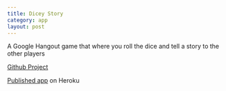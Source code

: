 ```yaml
---
title: Dicey Story
category: app
layout: post
---
```


A Google Hangout game that where you roll the dice and tell a story to the other players

[Github Project](https://github.com/alexjpaz/dicey-story)

[Published app](http://dicey-story.herokuapps.com) on Heroku
